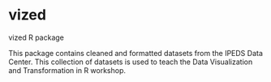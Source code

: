 # vized
vized R package

This package contains cleaned and formatted datasets from the IPEDS Data Center. This collection of datasets is used to teach the Data Visualization and Transformation in R workshop.
